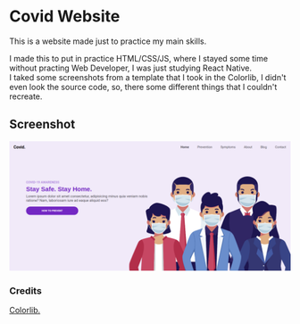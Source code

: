# Covid Website
This is a website made just to practice my main skills.

I made this to put in practice HTML/CSS/JS, where I stayed some time without practing Web Developer, I was just studying React Native. <br>
I taked some screenshots from a template that I took in the Colorlib, I didn't even look the source code, so, there some different things that I couldn't recreate.


## Screenshot

<img src="https://github.com/CauaS1/covid-website/blob/master/public/images/demonstration.png" />

### Credits
<a href="https://colorlib.com/wp/template/covid/">Colorlib.</a>
